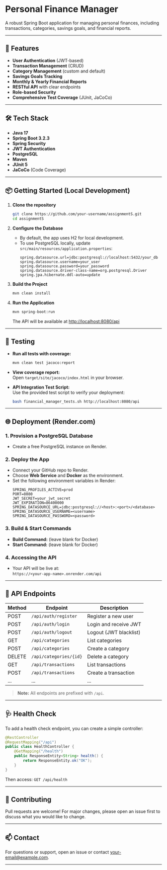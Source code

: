# Personal Finance Manager

A robust Spring Boot application for managing personal finances, including transactions, categories, savings goals, and financial reports.

---

## 🚀 Features

- **User Authentication** (JWT-based)
- **Transaction Management** (CRUD)
- **Category Management** (custom and default)
- **Savings Goals Tracking**
- **Monthly & Yearly Financial Reports**
- **RESTful API** with clear endpoints
- **Role-based Security**
- **Comprehensive Test Coverage** (JUnit, JaCoCo)

---

## 🛠️ Tech Stack

- **Java 17**
- **Spring Boot 3.2.3**
- **Spring Security**
- **JWT Authentication**
- **PostgreSQL**
- **Maven**
- **JUnit 5**
- **JaCoCo** (Code Coverage)

---

## 📦 Getting Started (Local Development)

1. **Clone the repository**
   ```bash
   git clone https://github.com/your-username/assignmentS.git
   cd assignmentS
   ```

2. **Configure the Database**
   - By default, the app uses H2 for local development.
   - To use PostgreSQL locally, update `src/main/resources/application.properties`:
     ```properties
     spring.datasource.url=jdbc:postgresql://localhost:5432/your_db
     spring.datasource.username=your_user
     spring.datasource.password=your_password
     spring.datasource.driver-class-name=org.postgresql.Driver
     spring.jpa.hibernate.ddl-auto=update
     ```

3. **Build the Project**
   ```bash
   mvn clean install
   ```

4. **Run the Application**
   ```bash
   mvn spring-boot:run
   ```
   The API will be available at [http://localhost:8080/api](http://localhost:8080/api)

---

## 🧪 Testing

- **Run all tests with coverage:**
  ```bash
  mvn clean test jacoco:report
  ```
- **View coverage report:**  
  Open `target/site/jacoco/index.html` in your browser.

- **API Integration Test Script:**  
  Use the provided test script to verify your deployment:
  ```bash
  bash financial_manager_tests.sh http://localhost:8080/api
  ```

---

## 🌐 Deployment (Render.com)

### 1. **Provision a PostgreSQL Database**
- Create a free PostgreSQL instance on Render.

### 2. **Deploy the App**
- Connect your GitHub repo to Render.
- Choose **Web Service** and **Docker** as the environment.
- Set the following environment variables in Render:
  ```
  SPRING_PROFILES_ACTIVE=prod
  PORT=8080
  JWT_SECRET=your_jwt_secret
  JWT_EXPIRATION=86400000
  SPRING_DATASOURCE_URL=jdbc:postgresql://<host>:<port>/<database>
  SPRING_DATASOURCE_USERNAME=<username>
  SPRING_DATASOURCE_PASSWORD=<password>
  ```

### 3. **Build & Start Commands**
- **Build Command:** (leave blank for Docker)
- **Start Command:** (leave blank for Docker)

### 4. **Accessing the API**
- Your API will be live at:  
  `https://<your-app-name>.onrender.com/api`

---

## 🔗 API Endpoints

| Method | Endpoint                      | Description                  |
|--------|-------------------------------|------------------------------|
| POST   | `/api/auth/register`          | Register a new user          |
| POST   | `/api/auth/login`             | Login and receive JWT        |
| POST   | `/api/auth/logout`            | Logout (JWT blacklist)       |
| GET    | `/api/categories`             | List categories              |
| POST   | `/api/categories`             | Create a category            |
| DELETE | `/api/categories/{id}`        | Delete a category            |
| GET    | `/api/transactions`           | List transactions            |
| POST   | `/api/transactions`           | Create a transaction         |
| ...    | ...                           | ...                          |

> **Note:** All endpoints are prefixed with `/api`.

---

## 🩺 Health Check

To add a health check endpoint, you can create a simple controller:
```java
@RestController
@RequestMapping("/api")
public class HealthController {
    @GetMapping("/health")
    public ResponseEntity<String> health() {
        return ResponseEntity.ok("OK");
    }
}
```
Then access: `GET /api/health`

---



## 🤝 Contributing

Pull requests are welcome! For major changes, please open an issue first to discuss what you would like to change.

---

## 📫 Contact

For questions or support, open an issue or contact [your-email@example.com](adityakumarr6907@gmail.com).

--- 
